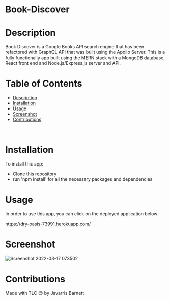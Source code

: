 # Book-Discover

# Description

Book Discover is a Google Books API search engine that has been refactored with GraphQL API that was built using the Apollo Server. This is a fully functionally app built using the MERN stack with a MongoDB database, React front end and Node.js/Express.js server and API. 


# Table of Contents

  - [Description](#description)
  - [Installation](#installation)
  - [Usage](#usage)
  - [Screenshot](#screenshot)
  - [Contributions](#contributions)
  <br />
  
  
  # Installation
  
  To install this app:
  - Clone this repository
  - run 'npm install' for all the necessary packages and dependencies
  
  
  # Usage
  
  In order to use this app, you can click on the deployed application below: 
  
  https://dry-oasis-73991.herokuapp.com/
  
  # Screenshot 
  
  ![Screenshot 2022-03-17 073502](https://user-images.githubusercontent.com/89273544/158800369-1158a7ff-4bb4-4ad8-aa80-f2ee486a7c4f.png)

  
  # Contributions
  Made with TLC 😊 by Javarris Barnett
